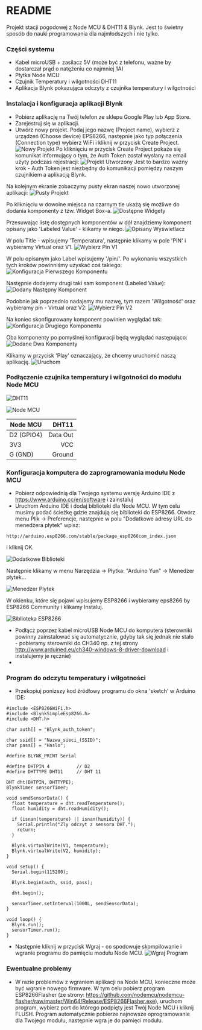 # README #

Projekt stacji pogodowej z Node MCU & DHT11 & Blynk. Jest to świetny sposób do nauki programowania dla najmłodszych i nie tylko.

### Części systemu ###

* Kabel microUSB + zasilacz 5V (może być z telefonu, ważne by dostarczał prąd o natężeniu co najmniej 1A)
* Płytka Node MCU
* Czujnik Temperatury i wilgotności DHT11
* Aplikacja Blynk pokazująca odczyty z czujnika temperatury i wilgotności


### Instalacja i konfiguracja aplikacji Blynk ###

* Pobierz aplikację na Twój telefon ze sklepu Google Play lub App Store.
* Zarejestruj się w aplikacji.
* Utwórz nowy projekt. Podaj jego nazwę (Project name), wybierz z urządzeń (Choose device) EPS8266, następnie jako typ połączenia (Connection type) wybierz WiFi i kliknij w przycisk Create Project.
![Nowy Projekt](images/nowy_projekt.png)
Po kliknięciu w przycisk Create Project pokaże się komunikat informujący o tym, że Auth Token został wysłany na email użyty podczas rejestracji:
![Projekt Utworzony](images/projekt_utworzony.png)
Jest to bardzo ważny krok - Auth Token jest niezbędny do komunikacji pomiędzy naszym czujnikiem a aplikacją Blynk.

Na kolejnym ekranie zobaczymy pusty ekran naszej nowo utworzonej aplikacji:
![Pusty Projekt](images/pusty_projekt.png)

Po kliknięciu w dowolne miejsca na czarnym tle ukażą się możliwe do dodania komponenty z tzw. Widget Box-a.
![Dostępne Widgety](images/dostepne_widgety.png)

Przesuwając listę dostępnych komponentów w dół znajdziemy komponent opisany jako 'Labeled Value' - klikamy w niego.
![Opisany Wyświetlacz](images/opisany_wyswietlacz.png)

W polu Title - wpisujemy 'Temperatura', następnie klikamy w pole 'PIN' i wybieramy Virtual oraz V1.
![Wybierz Pin V1](images/wybierz_pin.png)

W polu opisanym jako Label wpisujemy '/pin/'. Po wykonaniu wszystkich tych kroków powinniśmy uzyskać coś takiego:
![Konfiguracja Pierwszego Komponentu](images/konfiguracja_pierwszego_komponentu.png)

Następnie dodajemy drugi taki sam komponent (Labeled Value):
![Dodany Następny Komponent](images/dodany_nastepny_komponent.png)

Podobnie jak poprzednio nadajemy mu nazwę, tym razem 'Wilgotność' oraz wybieramy pin - Virtual oraz V2:
![Wybierz Pin V2](images/wybierz_pin2.png)

Na koniec skonfigurowany komponent powinien wyglądać tak:
![Konfiguracja Drugiego Komponentu](images/konfiguracja_drugiego_komponentu.png)

Oba komponenty po pomyślnej konfiguracji będą wyglądać następująco:
![Dodane Dwa Komponenty](images/dodane_dwa_komponenty.png)

Klikamy w przycisk 'Play' oznaczający, że chcemy uruchomić naszą aplikację.
![Uruchom](images/uruchom.png)


### Podłączenie czujnika temperatury i wilgotności do modułu Node MCU ###

![DHT11](images/dht-11.jpg)

![Node MCU](images/esp8266-nodemcu.png)

|Node MCU  |     DHT11|
|----------|---------:|
|D2 (GPIO4)|  Data Out|
|3V3       |       VCC|
|G (GND)   |    Ground|

### Konfiguracja komputera do zaprogramowania modułu Node MCU ###

* Pobierz odpowiednią dla Twojego systemu wersję Arduino IDE z https://www.arduino.cc/en/software i zainstaluj
* Uruchom Arduino IDE i dodaj biblioteki dla Node MCU. W tym celu musimy podać ścieżkę gdzie znajdują się biblioteki do ESP8266. Otwórz menu Plik -> Preferencje, następnie w polu "Dodatkowe adresy URL do menedżera płytek" wpisz:

```
http://arduino.esp8266.com/stable/package_esp8266com_index.json
```

i kliknij OK.

![Dodatkowe Biblioteki](images/dodatkowe_biblioteki.png)

Następnie klikamy w menu Narzędzia -> Płytka: "Arduino Yun" -> Menedżer płytek...

![Menedzer Plytek](images/menedzer_plytek.png)

W okienku, które się pojawi wpisujemy ESP8266 i wybieramy eps8266 by ESP8266 Community i klikamy Instaluj.

![Biblioteka ESP8266](images/eps_8266_lib.png)


* Podłącz poprzez kabel microUSB Node MCU do komputera (sterowniki powinny zainstalować się automatycznie, gdyby tak się jednak nie stało - pobieramy sterowniki do CH340 np. z tej strony http://www.arduined.eu/ch340-windows-8-driver-download i instalujemy je ręcznie)
* 

### Program do odczytu temperatury i wilgotności  ###

* Przekopiuj ponizszy kod źródłowy programu do okna 'sketch' w Arduino IDE:

```
#include <ESP8266WiFi.h>
#include <BlynkSimpleEsp8266.h>
#include <DHT.h>

char auth[] = "Blynk_auth_token";
 
char ssid[] = "Nazwa_sieci_(SSID)";
char pass[] = "Haslo";

#define BLYNK_PRINT Serial
 
#define DHTPIN 4          // D2
#define DHTTYPE DHT11     // DHT 11
 
DHT dht(DHTPIN, DHTTYPE);
BlynkTimer sensorTimer;
 
void sendSensorData() {
  float temperature = dht.readTemperature();
  float humidity = dht.readHumidity();
 
  if (isnan(temperature) || isnan(humidity)) {
    Serial.println("Zly odczyt z sensora DHT.");
    return;
  }
  
  Blynk.virtualWrite(V1, temperature);
  Blynk.virtualWrite(V2, humidity);
}
 
void setup() {
  Serial.begin(115200);
 
  Blynk.begin(auth, ssid, pass);
 
  dht.begin();
 
  sensorTimer.setInterval(1000L, sendSensorData);
}
 
void loop() {
  Blynk.run();
  sensorTimer.run();
}
```

* Następnie kliknij w przycisk Wgraj - co spodowuje skompilowanie i wgranie programu do pamięciu modułu Node MCU.
![Wgraj Program](images/wgraj_program.png)



### Ewentualne problemy ###

* W razie problemów z wgraniem aplikacji na Node MCU, konieczne może być wgranie nowego firmware. W tym celu pobierz program ESP8266Flasher (ze strony: https://github.com/nodemcu/nodemcu-flasher/raw/master/Win64/Release/ESP8266Flasher.exe), uruchom program, wybierz port do którego podpięty jest Twój Node MCU i kliknij FLUSH. Program automatycznie pobierze najnowsze oprogramowanie dla Twojego modułu, następnie wgra je do pamięci modułu.
